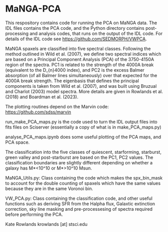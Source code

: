 # MaNGA-PCA
This respository contains code for running the PCA on MaNGA data. The IDL files contains the PCA code, and the Python directory contains post-processing and analysis codes, that runs on the output of the IDL code. For details of the IDL code see https://github.com/SEDMORPH/VWPCA.

MaNGA spaxels are classified into five spectral classes. Following the method outlined in Wild et al. (2007), we define two spectral indices which are based on a Principal Component Analysis (PCA) of the 3750-4150A region of the spectra. PC1 is related to the strength of the 4000A break (equivalent to the D_{n}4000 index), and PC2 is the excess Balmer absorption (of all Balmer lines simultaneously) over that expected for the 4000A break strength. The eigenbasis that defines the principal components is taken from Wild et al. (2007), and was built using Bruzual and Charlot (2003) model spectra. More details are given in Rowlands et al. (2018) and Boardman et al. (2023).

The plotting routines depend on the Marvin code: https://github.com/sdss/marvin

run_make_PCA_maps.py is the code used to turn the IDL output files into fits files on Sciserver (essentially a copy of what is in make_PCA_maps.py)	

analyse_PCA_maps.ipynb does some useful plotting of the PCA maps, and PCA space.

The classification into the five classes of quiescent, starforming, starburst, green valley and post-starburst are based on the PC1, PC2 values. The classification boundaries are slightly different depending on whether a galaxy has M*<10^10 or M*>10^10 Msun.

MaNGA_Utils.py: Class containing the code which makes the spx_bin_mask to account for the double counting of spaxels which have the same values because they are in the same Voronoi bin.

VW_PCA.py: Class containing the classification code, and other useful functions such as deriving SFR from the Halpha flux, Galaxtic extinction correction, sky line masking and pre-processesing of spectra required before performing the PCA.

Kate Rowlands
krowlands [at] stsci.edu
